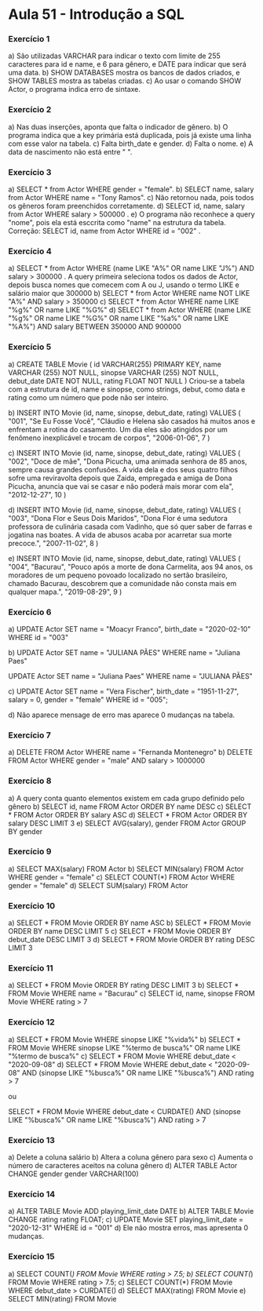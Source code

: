 # Aula 51 - Introdução a SQL

### Exercício 1
a) São utilizadas VARCHAR para indicar o texto com limite de 255 caracteres para id e name, e 6 para gênero, e DATE para indicar que será uma data.
b) SHOW DATABASES mostra os bancos de dados criados, e SHOW TABLES mostra as tabelas criadas.
c) Ao usar o comando SHOW Actor, o programa indica erro de sintaxe.

### Exercício 2
a) Nas duas inserções, aponta que falta o indicador de gênero.
b) O programa indica que a key primária está duplicada, pois já existe uma linha com esse valor na tabela.
c) Falta birth_date e gender.
d) Falta o nome.
e) A data de nascimento não está entre " ".

### Exercício 3
a) SELECT * from Actor WHERE gender = "female".
b) SELECT name, salary from Actor WHERE name = "Tony Ramos".
c) Não retornou nada, pois todos os gêneros foram preenchidos corretamente.
d) SELECT id, name, salary from Actor WHERE salary > 500000 .
e) O programa não reconhece a query "nome", pois ela está esccrita como "name" na estrutura da tabela. Correção: SELECT id, name from Actor WHERE id = "002" .

### Exercício 4
a) SELECT * from Actor
WHERE (name LIKE "A%" OR name LIKE "J%") AND salary > 300000 . A query primeira seleciona todos os dados de Actor, depois busca nomes que comecem com A ou J, usando o termo LIKE e salário maior que 300000
b) SELECT * from Actor
WHERE name NOT LIKE "A%" AND salary > 350000
c) SELECT * from Actor
WHERE name LIKE "%g%" OR name LIKE "%G%"
d) SELECT * from Actor
WHERE (name LIKE "%g%" OR name LIKE "%G%" OR name LIKE "%a%" OR name LIKE "%A%") AND salary BETWEEN 350000 AND 900000


### Exercício 5
a)
CREATE TABLE Movie (
    id VARCHAR(255) PRIMARY KEY,
    name VARCHAR (255) NOT NULL,
    sinopse VARCHAR (255) NOT NULL,
    debut_date DATE NOT NULL,
    rating FLOAT NOT NULL
)
Criou-se a tabela com a estrutura de id, name e sinopse, como strings, debut, como data e rating como um número que pode não ser inteiro.

b) INSERT INTO Movie (id, name, sinopse, debut_date, rating)
VALUES (
	"001",
    "Se Eu Fosse Você",
	"Cláudio e Helena são casados há muitos anos e enfrentam a rotina do casamento. Um dia eles são atingidos por um fenômeno inexplicável e trocam de corpos",
    "2006-01-06",
    7
)

c) INSERT INTO Movie (id, name, sinopse, debut_date, rating)
VALUES (
	"002",
    "Doce de mãe",
	"Dona Picucha, uma animada senhora de 85 anos, sempre causa grandes confusões. A vida dela e dos seus quatro filhos sofre uma reviravolta depois que Zaida, empregada e amiga de Dona Picucha, anuncia que vai se casar e não poderá mais morar com ela",
    "2012-12-27",
    10
)

d) INSERT INTO Movie (id, name, sinopse, debut_date, rating)
VALUES (
	"003",
    "Dona Flor e Seus Dois Maridos",
	"Dona Flor é uma sedutora professora de culinária casada com Vadinho, que só quer saber de farras e jogatina nas boates. A vida de abusos acaba por acarretar sua morte precoce.",
    "2007-11-02",
    8
)

e) INSERT INTO Movie (id, name, sinopse, debut_date, rating)
VALUES (
	"004",
    "Bacurau",
	"Pouco após a morte de dona Carmelita, aos 94 anos, os moradores de um pequeno povoado localizado no sertão brasileiro, chamado Bacurau, descobrem que a comunidade não consta mais em qualquer mapa.",
    "2019-08-29",
    9
)

### Exercício 6
a) UPDATE Actor
SET
	name = "Moacyr Franco",
    birth_date = "2020-02-10"
WHERE id = "003"

b) UPDATE Actor
SET
	name = "JULIANA PÃES"
WHERE name = "Juliana Paes"

UPDATE Actor
SET
	name = "Juliana Paes"
WHERE name = "JULIANA PÃES"

c) UPDATE Actor
SET 
	name = "Vera Fischer",
	birth_date = "1951-11-27",
    salary = 0,
    gender = "female"
WHERE id = "005";

d) Não aparece mensage de erro mas aparece 0 mudanças na tabela.

### Exercício 7
a) DELETE FROM Actor
WHERE name = "Fernanda Montenegro"
b) DELETE FROM Actor
WHERE gender = "male" AND salary > 1000000

### Exercício 8
a) A query conta quanto elementos existem em cada grupo definido pelo gênero
b) SELECT id, name FROM Actor
ORDER BY name DESC
c) SELECT * FROM Actor
ORDER BY salary ASC
d) SELECT * FROM Actor
ORDER BY salary DESC
LIMIT 3
e) SELECT AVG(salary), gender FROM Actor
GROUP BY gender

### Exercício 9
a) SELECT MAX(salary) FROM Actor
b) SELECT MIN(salary) FROM Actor
WHERE gender = "female"
c) SELECT COUNT(*) FROM Actor
WHERE gender = "female"
d) SELECT SUM(salary) FROM Actor

### Exercício 10
a) SELECT * FROM Movie
ORDER BY name ASC
b) SELECT * FROM Movie
ORDER BY name DESC
LIMIT 5
c) SELECT * FROM Movie
ORDER BY debut_date DESC
LIMIT 3
d) SELECT * FROM Movie
ORDER BY rating DESC
LIMIT 3

### Exercício 11
a) SELECT * FROM Movie
ORDER BY rating DESC
LIMIT 3
b) SELECT * FROM Movie
WHERE name = "Bacurau"
c) SELECT id, name, sinopse FROM Movie
WHERE rating > 7

### Exercício 12
a) SELECT * FROM Movie
WHERE sinopse LIKE "%vida%"
b) SELECT * FROM Movie
WHERE sinopse LIKE "%termo de busca%" OR name LIKE "%termo de busca%"
c) SELECT * FROM Movie
WHERE debut_date < "2020-09-08"
d) SELECT * FROM Movie
WHERE debut_date < "2020-09-08" AND (sinopse LIKE "%busca%" OR name LIKE "%busca%") AND rating > 7

ou

SELECT * FROM Movie
WHERE debut_date < CURDATE() AND (sinopse LIKE "%busca%" OR name LIKE "%busca%") AND rating > 7

### Exercício 13
a) Delete a coluna salário
b) Altera a coluna gênero para sexo
c) Aumenta o número de caracteres aceitos na coluna gênero
d) ALTER TABLE Actor CHANGE gender gender VARCHAR(100)

### Exercício 14
a) ALTER TABLE Movie ADD playing_limit_date DATE
b) ALTER TABLE Movie CHANGE rating rating FLOAT;
c) UPDATE Movie
SET
	playing_limit_date = "2020-12-31"
WHERE id = "001"
d) Ele não mostra erros, mas apresenta 0 mudanças.

### Exercício 15
a) SELECT COUNT(*) FROM Movie WHERE rating > 7.5;
b) SELECT COUNT(*) FROM Movie WHERE rating > 7.5;
c) SELECT COUNT(*) FROM Movie WHERE debut_date > CURDATE()
d) SELECT MAX(rating) FROM Movie 
e) SELECT MIN(rating) FROM Movie